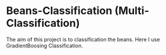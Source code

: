# Beans-Classification (Multi-Classification)
The aim of this project is to classification the beans. Here I use GradientBoosing Classification.
